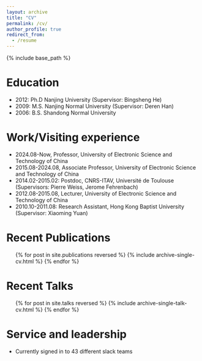 ```yaml
---
layout: archive
title: "CV"
permalink: /cv/
author_profile: true
redirect_from:
  - /resume
---
```


{% include base_path %}

Education
======
* 2012: Ph.D  Nanjing University (Supervisor: Bingsheng He)
* 2009: M.S.  Nanjing Normal University (Supervisor: Deren Han)
* 2006: B.S.   Shandong Normal University

Work/Visiting experience
======
* 2024.08-Now, Professor, University of Electronic Science and Technology of China
* 2015.08-2024.08, Associate Professor, University of Electronic Science and Technology of China
* 2014.02-2015.02: Postdoc, CNRS-ITAV, Université de Toulouse (Supervisors: Pierre Weiss, Jerome Fehrenbach)
* 2012.08-2015.08, Lecturer, University of Electronic Science and Technology of China
* 2010.10-2011.08: Research Assistant, Hong Kong Baptist University (Supervisor: Xiaoming Yuan)

Recent Publications
======
  <ul>{% for post in site.publications reversed %}
    {% include archive-single-cv.html %}
  {% endfor %}</ul>
  
Recent Talks
======
  <ul>{% for post in site.talks reversed %}
    {% include archive-single-talk-cv.html  %}
  {% endfor %}</ul>
  
Service and leadership
======
* Currently signed in to 43 different slack teams
